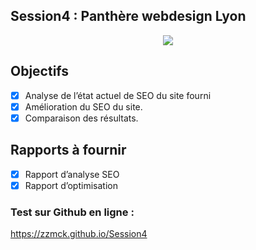 ## Session4 : Panthère webdesign Lyon
<p align="center">
  <img src="https://user.oc-static.com/upload/2022/02/16/16450043954887_cover%20small.png">
</p>

## Objectifs

  - [x] Analyse de l’état actuel de SEO du site fourni
  - [x] Amélioration du SEO du site.
  - [x] Comparaison des résultats.

## Rapports à fournir

  - [x] Rapport d’analyse SEO
  - [x] Rapport d’optimisation

### Test sur Github en ligne :
https://zzmck.github.io/Session4
